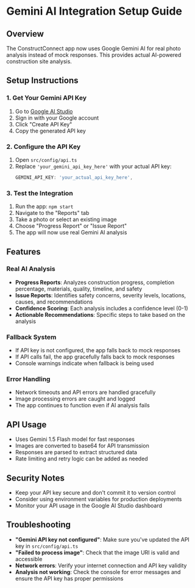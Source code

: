 # Gemini AI Integration Setup Guide

## Overview
The ConstructConnect app now uses Google Gemini AI for real photo analysis instead of mock responses. This provides actual AI-powered construction site analysis.

## Setup Instructions

### 1. Get Your Gemini API Key
1. Go to [Google AI Studio](https://makersuite.google.com/app/apikey)
2. Sign in with your Google account
3. Click "Create API Key"
4. Copy the generated API key

### 2. Configure the API Key
1. Open `src/config/api.ts`
2. Replace `'your_gemini_api_key_here'` with your actual API key:
   ```typescript
   GEMINI_API_KEY: 'your_actual_api_key_here',
   ```

### 3. Test the Integration
1. Run the app: `npm start`
2. Navigate to the "Reports" tab
3. Take a photo or select an existing image
4. Choose "Progress Report" or "Issue Report"
5. The app will now use real Gemini AI analysis

## Features

### Real AI Analysis
- **Progress Reports**: Analyzes construction progress, completion percentage, materials, quality, timeline, and safety
- **Issue Reports**: Identifies safety concerns, severity levels, locations, causes, and recommendations
- **Confidence Scoring**: Each analysis includes a confidence level (0-1)
- **Actionable Recommendations**: Specific steps to take based on the analysis

### Fallback System
- If API key is not configured, the app falls back to mock responses
- If API calls fail, the app gracefully falls back to mock responses
- Console warnings indicate when fallback is being used

### Error Handling
- Network timeouts and API errors are handled gracefully
- Image processing errors are caught and logged
- The app continues to function even if AI analysis fails

## API Usage
- Uses Gemini 1.5 Flash model for fast responses
- Images are converted to base64 for API transmission
- Responses are parsed to extract structured data
- Rate limiting and retry logic can be added as needed

## Security Notes
- Keep your API key secure and don't commit it to version control
- Consider using environment variables for production deployments
- Monitor your API usage in the Google AI Studio dashboard

## Troubleshooting
- **"Gemini API key not configured"**: Make sure you've updated the API key in `src/config/api.ts`
- **"Failed to process image"**: Check that the image URI is valid and accessible
- **Network errors**: Verify your internet connection and API key validity
- **Analysis not working**: Check the console for error messages and ensure the API key has proper permissions


